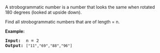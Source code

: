 <div><p>A strobogrammatic number is a number that looks the same when rotated 180 degrees (looked at upside down).</p>

<p>Find all strobogrammatic numbers that are of length = n.</p>

<p><b>Example:</b></p>

<pre><b>Input:</b>  n = 2
<b>Output:</b> <code>["11","69","88","96"]</code>
</pre>
</div>